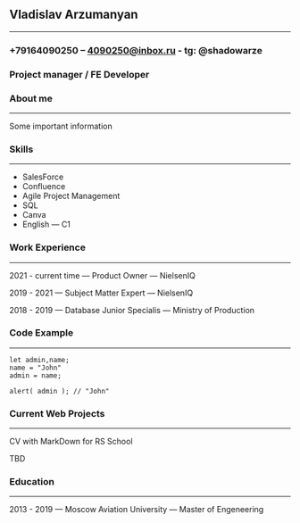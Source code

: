 ## Vladislav Arzumanyan
*********   
### +79164090250 – 4090250@inbox.ru - tg: @shadowarze  

### Project manager / FE Developer  

### About me  
*********
Some important information

### Skills
*********
* SalesForce
* Confluence
* Agile Project Management
* SQL
* Canva
* English — C1  

### Work Experience
*********
2021 - current time — Product Owner — NielsenIQ

2019 - 2021 — Subject Matter Expert — NielsenIQ

2018 - 2019 — Database Junior Specialis — Ministry of Production  

### Code Example  
*********  
``` JS
let admin,name;
name = "John"
admin = name;

alert( admin ); // "John"
```
### Current Web Projects  
*********
CV with MarkDown for RS School

TBD

### Education  
*********
2013 - 2019 — Moscow Aviation University — Master of Engeneering